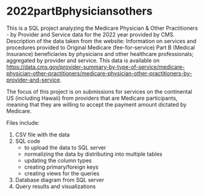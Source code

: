 # 2022partBphysiciansothers
This is a SQL project analyzing the Medicare Physician & Other Practitioners - by Provider and Service data for the 2022 year provided by CMS.
Description of the data taken from the website:
Information on services and procedures provided to Original Medicare (fee-for-service) 
Part B (Medical Insurance) beneficiaries by physicians and other healthcare professionals; aggregated by provider and service.
This data is available on https://data.cms.gov/provider-summary-by-type-of-service/medicare-physician-other-practitioners/medicare-physician-other-practitioners-by-provider-and-service.

The focus of this project is on submissions for services on the continental US (including Hawaii) 
from providers that are Medicare participants, meaning that they are willing to accept the payment amount dictated by Medicare.


Files include:
1) CSV file with the data
2) SQL code
   * to upload the data to SQL server
   * normalizing the data by distributing into multiple tables
   * updating the column types
   * creating primary/foreign keys
   * creating views for the queries
3) Database diagram from SQL server
4) Query results and visualizations
